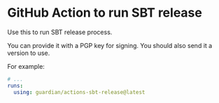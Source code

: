 # GitHub Action to run SBT release

Use this to run SBT release process.

You can provide it with a PGP key for signing. You should also send it a version to use.

For example:

```yaml
# ...
runs:
  using: guardian/actions-sbt-release@latest
```
